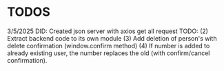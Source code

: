 # TODOS

3/5/2025
DID: Created json server with axios get all request
TODO:
(2) Extract backend code to its own module
(3) Add deletion of person's with delete confirmation
(window.confirm method)
(4) If number is added to already existing user,
the number replaces the old (with confirm/cancel
confirmation).
